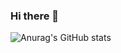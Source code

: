 ### Hi there 👋

![Anurag's GitHub stats](https://github-readme-stats.vercel.app/api?username=chongho-pyo&show_icons=true&theme=vue)

<!--
**chongho-pyo/chongho-pyo** is a ✨ _special_ ✨ repository because its `README.md` (this file) appears on your GitHub profile.


Here are some ideas to get you started:

- 🔭 I’m currently working on ...
- 🌱 I’m currently learning ...
- 👯 I’m looking to collaborate on ...
- 🤔 I’m looking for help with ...
- 💬 Ask me about ...
- 📫 How to reach me: ...
- 😄 Pronouns: ...
- ⚡ Fun fact: ...
-->

